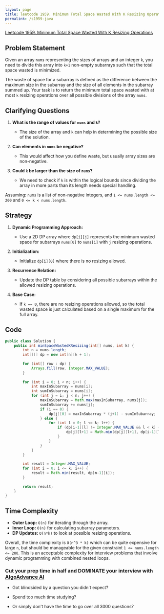 ```yaml
---
layout: page
title: leetcode 1959. Minimum Total Space Wasted With K Resizing Operations
permalink: /s1959-java
---
```

[Leetcode 1959. Minimum Total Space Wasted With K Resizing Operations](https://algoadvance.github.io/algoadvance/l1959)
## Problem Statement

Given an array `nums` representing the sizes of arrays and an integer `k`, you need to divide this array into `k+1` non-empty subarrays such that the total space wasted is minimized.

The waste of space for a subarray is defined as the difference between the maximum size in the subarray and the size of all elements in the subarray summed up. Your task is to return the minimum total space wasted with at most `k` resizing operations over all possible divisions of the array `nums`.

## Clarifying Questions

1. **What is the range of values for `nums` and `k`?**
   - The size of the array and `k` can help in determining the possible size of the solution.
   
2. **Can elements in `nums` be negative?**
   - This would affect how you define waste, but usually array sizes are non-negative.

3. **Could `k` be larger than the size of `nums`?**
   - We need to check if `k` is within the logical bounds since dividing the array in more parts than its length needs special handling.

Assuming: `nums` is a list of non-negative integers, and `1 <= nums.length <= 200` and `0 <= k < nums.length`.

## Strategy

1. **Dynamic Programming Approach:**
   - Use a 2D DP array where `dp[i][j]` represents the minimum wasted space for subarrays `nums[0]` to `nums[i]` with `j` resizing operations.
   
2. **Initialization:**
   - Initialize `dp[i][0]` where there is no resizing allowed.

3. **Recurrence Relation:**
   - Update the DP table by considering all possible subarrays within the allowed resizing operations.

4. **Base Case:**
   - If `k == 0`, there are no resizing operations allowed, so the total wasted space is just calculated based on a single maximum for the full array.

## Code

```java
public class Solution {
    public int minSpaceWastedKResizing(int[] nums, int k) {
        int n = nums.length;
        int[][] dp = new int[n][k + 1];
        
        for (int[] row : dp) {
            Arrays.fill(row, Integer.MAX_VALUE);
        }
        
        for (int i = 0; i < n; i++) {
            int maxInSubarray = nums[i];
            int sumInSubarray = nums[i];
            for (int j = i; j < n; j++) {
                maxInSubarray = Math.max(maxInSubarray, nums[j]);
                sumInSubarray += nums[j];
                if (i == 0) {
                    dp[j][0] = maxInSubarray * (j+1) - sumInSubarray;
                } else {
                    for (int l = 0; l <= k; l++) {
                        if (dp[i-1][l] != Integer.MAX_VALUE && l < k) {
                            dp[j][l+1] = Math.min(dp[j][l+1], dp[i-1][l] + (maxInSubarray * (j-i+1) - (sumInSubarray - nums[i])));
                        }
                    }
                }
            }
        }
        
        int result = Integer.MAX_VALUE;
        for (int i = 0; i <= k; i++) {
            result = Math.min(result, dp[n-1][i]);
        }
        
        return result;
    }
}
```

## Time Complexity

- **Outer Loop:** `O(n)` for iterating through the array.
- **Inner Loop:** `O(n)` for calculating subarray parameters.
- **DP Updates:** `O(n*k)` to look at possible resizing operations.

Overall, the time complexity is `O(n^3 * k)` which can be quite expensive for large `n`, but should be manageable for the given constraint `1 <= nums.length <= 200`. This is an acceptable complexity for interview problems that involve dynamic programming with combined nested loops.


### Cut your prep time in half and DOMINATE your interview with [AlgoAdvance AI](https://algoAdvance.com)

- Got blindsided by a question you didn't expect?

- Spend too much time studying?

- Or simply don't have the time to go over all 3000 questions?

